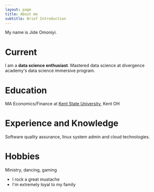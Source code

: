 ```yaml
---
layout: page
title: About me
subtitle: Brief Introduction
---
```


My name is Jide Omoniyi.

# Current 

I am a **data science enthusiast**. Mastered data science at divergence academy's data science immersive program.

# Education

MA Economics/Finance at [Kent State University](https://www.kent.edu/), Kent OH

# Experience and Knowledge

Software quality assurance, linux system admin and cloud technologies.

# Hobbies

Ministry, dancing, gaming

- I rock a great mustache
- I'm extremely loyal to my family
